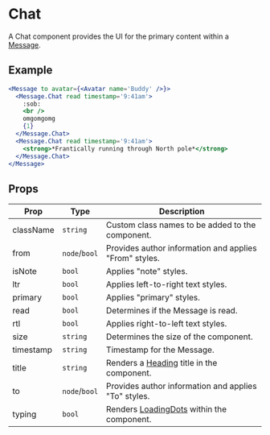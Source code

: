 # Chat

A Chat component provides the UI for the primary content within a [Message](./Message.md).


## Example

```jsx
<Message to avatar={<Avatar name='Buddy' />}>
  <Message.Chat read timestamp='9:41am'>
    :sob:
    <br />
    omgomgomg
    {1}
  </Message.Chat>
  <Message.Chat read timestamp='9:41am'>
    <strong>*Frantically running through North pole*</strong>
  </Message.Chat>
</Message>
```


## Props

| Prop | Type | Description |
| --- | --- | --- |
| className | `string` | Custom class names to be added to the component. |
| from | `node`/`bool` | Provides author information and applies "From" styles. |
| isNote | `bool` | Applies "note" styles. |
| ltr | `bool` | Applies left-to-right text styles. |
| primary | `bool` | Applies "primary" styles. |
| read | `bool` | Determines if the Message is read. |
| rtl | `bool` | Applies right-to-left text styles. |
| size | `string` | Determines the size of the component. |
| timestamp | `string` | Timestamp for the Message. |
| title | `string` | Renders a [Heading](../../Heading) title in the component. |
| to | `node`/`bool` | Provides author information and applies "To" styles. |
| typing | `bool` | Renders [LoadingDots](../../LoadingDots) within the component. |
